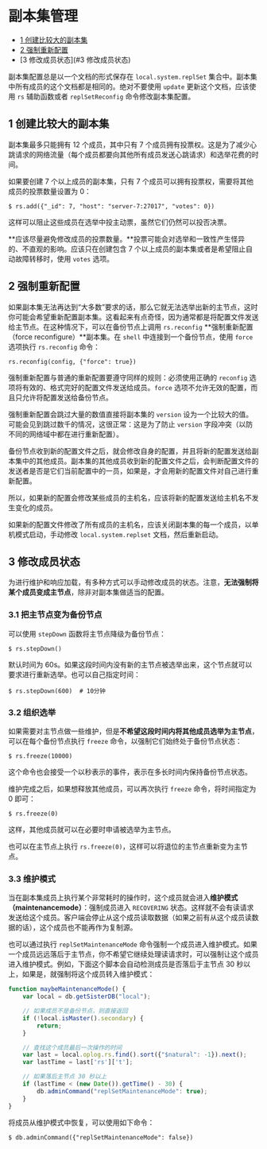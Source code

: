 # 副本集管理

- [1 创建比较大的副本集](#1)
- [2 强制重新配置](#2)
- [3 修改成员状态](#3 修改成员状态)

副本集配置总是以一个文档的形式保存在 `local.system.replSet` 集合中。副本集中所有成员的这个文档都是相同的。绝对不要使用 `update` 更新这个文档，应该使用 `rs` 辅助函数或者 `replSetReconfig` 命令修改副本集配置。

## 1 创建比较大的副本集

副本集最多只能拥有 12 个成员，其中只有 7 个成员拥有投票权。这是为了减少心跳请求的网络流量（每个成员都要向其他所有成员发送心跳请求）和选举花费的时间。

如果要创建 7 个以上成员的副本集，只有 7 个成员可以拥有投票权，需要将其他成员的投票数量设置为 0：

```shell
$ rs.add({"_id": 7, "host": "server-7:27017", "votes": 0})
```

这样可以阻止这些成员在选举中投主动票，虽然它们仍然可以投否决票。

**应该尽量避免修改成员的投票数量。**投票可能会对选举和一致性产生怪异的、不直观的影响。应该只在创建包含 7 个以上成员的副本集或者是希望阻止自动故障转移<!-- 12.5.2 -->时，使用 `votes` 选项。

## 2 强制重新配置

如果副本集无法再达到“大多数”要求的话，那么它就无法选举出新的主节点，这时你可能会希望重新配置副本集。这看起来有点奇怪，因为通常都是将配置文件发送给主节点。在这种情况下，可以在备份节点上调用 `rs.reconfig` **强制重新配置（force reconfigure）**副本集。在 `shell` 中连接到一个备份节点，使用 `force` 选项执行 `rs.reconfig` 命令：

```shell
rs.reconfig(config, {"force": true})
```

强制重新配置与普通的重新配置要遵守同样的规则：必须使用正确的 `reconfig` 选项将有效的、格式完好的配置文件发送给成员。`force` 选项不允许无效的配置，而且只允许将配置发送给备份节点。

强制重新配置会跳过大量的数值直接将副本集的 `version` 设为一个比较大的值。可能会见到跳过数千的情况，这很正常：这是为了防止 `version` 字段冲突（以防不同的网络域中都在进行重新配置）。

备份节点收到新的配置文件之后，就会修改自身的配置，并且将新的配置发送给副本集中的其他成员。副本集的其他成员收到新的配置文件之后，会判断配置文件的发送者是否是它们当前配置中的一员，如果是，才会用新的配置文件对自己进行重新配置。

所以，如果新的配置会修改某些成员的主机名，应该将新的配置发送给主机名不发生变化的成员。

如果新的配置文件修改了所有成员的主机名，应该关闭副本集的每一个成员，以单机模式启动，手动修改 `local.system.replset` 文档，然后重新启动。

## 3 修改成员状态

为进行维护和响应加载，有多种方式可以手动修改成员的状态。注意，**无法强制将某个成员变成主节点**，除非对副本集做适当的配置。

### 3.1 把主节点变为备份节点

可以使用 `stepDown` 函数将主节点降级为备份节点：

```shell
$ rs.stepDown()
```

默认时间为 60s。如果这段时间内没有新的主节点被选举出来，这个节点就可以要求进行重新选举。也可以自己指定时间：

```shell
$ rs.stepDown(600)  # 10分钟
```

### 3.2 组织选举

如果需要对主节点做一些维护，但是**不希望这段时间内将其他成员选举为主节点**，可以在每个备份节点执行 `freeze` 命令，以强制它们始终处于备份节点状态：

```shell
$ rs.freeze(10000)
```

这个命令也会接受一个以秒表示的事件，表示在多长时间内保持备份节点状态。

维护完成之后，如果想释放其他成员，可以再次执行 `freeze` 命令，将时间指定为 0 即可：

```shell
$ rs.freeze(0)
```

这样，其他成员就可以在必要时申请被选举为主节点。

也可以在主节点上执行 `rs.freeze(0)`，这样可以将退位的主节点重新变为主节点。

### 3.3 维护模式

当在副本集成员上执行某个非常耗时的操作时，这个成员就会进入**维护模式（maintenancemode）**：强制成员进入 `RECOVERING` 状态。这样就不会有读请求发送给这个成员。客户端会停止从这个成员读取数据（如果之前有从这个成员读数据的话），这个成员也不能再作为复制源。

也可以通过执行 `replSetMaintenanceMode` 命令强制一个成员进入维护模式。如果一个成员远远落后于主节点，你不希望它继续处理读请求时，可以强制让这个成员进入维护模式。例如，下面这个脚本会自动检测成员是否落后于主节点 30 秒以上，如果是，就强制将这个成员转入维护模式：

```js
function maybeMaintenanceMode() {
    var local = db.getSisterDB("local");

    // 如果成员不是备份节点，则直接返回
    if (!local.isMaster().secondary) {
        return;
    }

    // 查找这个成员最后一次操作的时间
    var last = local.oplog.rs.find().sort({"$natural": -1}).next();
    var lastTime = last['rs']['t'];

    // 如果落后主节点 30 秒以上
    if (lastTime < (new Date()).getTime() - 30) {
        db.adminCommand("replSetMaintenanceMode": true);
    }
}
```

将成员从维护模式中恢复，可以使用如下命令：

```shell
$ db.adminCommand({"replSetMaintenanceMode": false})
```